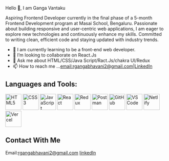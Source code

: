  Hello 👋, I am Ganga Vantaku
 
  Aspiring Frontend Developer currently in the final phase of a 5-month Frontend Development program at Masai School, Bengaluru. Passionate about building responsive and user-centric web applications, I am eager to explore new technologies and continuously enhance my skills. Committed to writing clean, efficient code and staying updated with industry trends.
  
- 👀 I am currently learning to be a front-end web developer.
- 💞️ I’m looking to collaborate on React.Js 
- 💬 Ask me about HTML/CSS/Java Script/Ract.Js/chakra UI/Redux
- 📫 How to reach me ...[email:rgangabhavani2@gmail.com](rgangabhavani2@gmail.com)|[LinkedIn](https://www.linkedin.com/in/bavaniganga)

## Languages and Tools:
<p align="left">
  <img src="https://cdn.jsdelivr.net/gh/devicons/devicon/icons/html5/html5-original.svg" alt="HTML5" width="50" height="50"/>
  <img src="https://cdn.jsdelivr.net/gh/devicons/devicon/icons/css3/css3-original.svg" alt="CSS3" width="50" height="50"/>
  <img src="https://cdn.jsdelivr.net/gh/devicons/devicon/icons/javascript/javascript-original.svg" alt="JavaScript" width="50" height="50"/>
  <img src="https://cdn.jsdelivr.net/gh/devicons/devicon/icons/react/react-original.svg" alt="React" width="50" height="50"/>
  <img src="https://cdn.jsdelivr.net/gh/devicons/devicon/icons/redux/redux-original.svg" alt="Redux" width="50" height="50"/>
  <img src="https://cdn.jsdelivr.net/gh/devicons/devicon/icons/postman/postman-original.svg" alt="Postman" width="50" height="50"/>
  <img src="https://cdn.jsdelivr.net/gh/devicons/devicon/icons/github/github-original.svg" alt="GitHub" width="50" height="50"/>
  <img src="https://cdn.jsdelivr.net/gh/devicons/devicon/icons/vscode/vscode-original.svg" alt="VS Code" width="50" height="50"/>
  <img src="https://cdn.jsdelivr.net/gh/devicons/devicon/icons/netlify/netlify-original.svg" alt="Netlify" width="50" height="50"/>
  <img src="https://cdn.jsdelivr.net/gh/devicons/devicon/icons/vercel/vercel-original.svg" alt="Vercel" width="50" height="50"/>
</p>

## Contact With Me
Email:[rgangabhavani2@gmail.com](rgangabhavani2@gmail.com)
[linkedIn](https://www.linkedin.com/in/bavaniganga)
<!---
gangahasan/gangahasan is a ✨ special ✨ repository because its `README.md` (this file) appears on your GitHub profile.
You can click the Preview link to take a look at your changes.
--->
